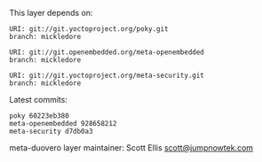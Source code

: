 This layer depends on:

    URI: git://git.yoctoproject.org/poky.git
    branch: mickledore

    URI: git://git.openembedded.org/meta-openembedded
    branch: mickledore

    URI: git://git.yoctoproject.org/meta-security.git
    branch: mickledore

Latest commits:

    poky 60223eb380
    meta-openembedded 928658212
    meta-security d7db0a3

meta-duovero layer maintainer: Scott Ellis <scott@jumpnowtek.com>
